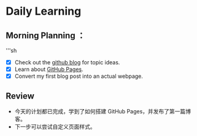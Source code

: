 # Daily Learning
## Morning Planning  ：
'''sh
- [x] Check out the [github blog](https://github.blog/) for topic ideas. 
- [x] Learn about [GitHub Pages](https://skills.github.com/#first-day-on-github).
- [x] Convert my first blog post into an actual webpage.

## Review
- 今天的计划都已完成，学到了如何搭建 GitHub Pages，并发布了第一篇博客。
- 下一步可以尝试自定义页面样式。
